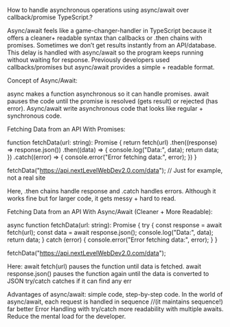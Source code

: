 How to handle asynchronous operations using async/await over callback/promise TypeScript.?

Async/await feels like a game-changer-handler in TypeScript because it offers a cleaner+ readable syntax than callbacks or .then chains with promises. 
Sometimes we don’t get results instantly from an API/database. This delay is handled with async/await so the program keeps running without waiting for response. Previously developers used callbacks/promises but async/await provides a simple + readable format.

Concept of Async/Await:

async makes a function asynchronous so it can handle promises.
await pauses the code until the promise is resolved (gets result) or rejected (has error).
Async/await  write asynchronous code that looks like regular + synchronous code.

Fetching Data from an API With Promises:

function fetchData(url: string): Promise<any> {
  return fetch(url)
    .then((response) => response.json())
    .then((data) => {
      console.log("Data:", data);
      return data;
    })
    .catch((error) => {
      console.error("Error fetching data:", error);
    })
}

fetchData("https://api.nextLevelWebDev2.0.com/data"); // Just for example, not a real site

Here, .then chains handle response and .catch handles errors. 
Although it works fine but for larger code, it gets messy + hard to read.


Fetching Data from an API With Async/Await (Cleaner + More Readable):

async function fetchData(url: string): Promise<any> {
  try {
    const response = await fetch(url); 
    const data = await response.json(); 
    console.log("Data:", data);
    return data;
  } catch (error) {
    console.error("Error fetching data:", error);
  }
}

fetchData("https://api.nextLevelWebDev2.0.com/data");

Here:
await fetch(url) pauses the function until data is fetched.
await response.json() pauses the function again until the data is converted to JSON
try/catch catches if it can find any err


Advantages of async/await:
simple code, step-by-step code.
In the world of async/await, each request is handled in sequence //(it maintains sequence!)
far better Error Handling with try/catch
more readability with multiple awaits.
Reduce the mental load for the developer.


